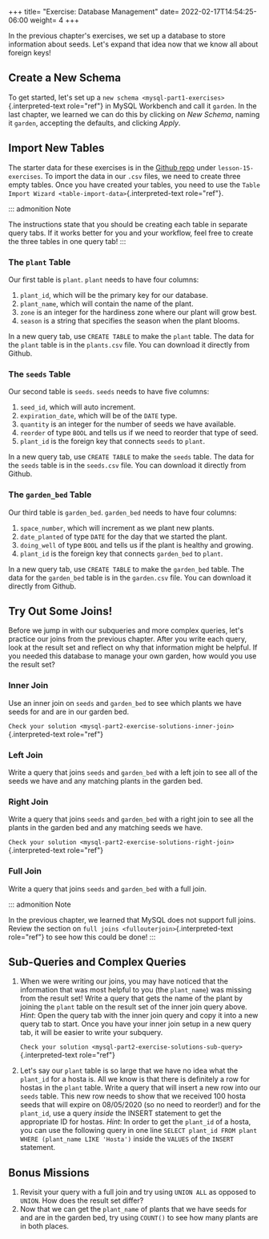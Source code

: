 +++
title= "Exercise: Database Management"
date= 2022-02-17T14:54:25-06:00
weight= 4
+++



In the previous chapter\'s exercises, we set up a database to store
information about seeds. Let\'s expand that idea now that we know all
about foreign keys!

## Create a New Schema

To get started, let\'s set up a
`new schema <mysql-part1-exercises>`{.interpreted-text role="ref"} in
MySQL Workbench and call it `garden`. In the last chapter, we learned we
can do this by clicking on *New Schema*, naming it `garden`, accepting
the defaults, and clicking *Apply*.

## Import New Tables

The starter data for these exercises is in the [Github
repo](https://github.com/LaunchCodeEducation/sql-starter-data) under
`lesson-15-exercises`. To import the data in our `.csv` files, we need
to create three empty tables. Once you have created your tables, you
need to use the
`Table Import Wizard <table-import-data>`{.interpreted-text role="ref"}.

::: admonition
Note

The instructions state that you should be creating each table in
separate query tabs. If it works better for you and your workflow, feel
free to create the three tables in one query tab!
:::

### The `plant` Table

Our first table is `plant`. `plant` needs to have four columns:

1.  `plant_id`, which will be the primary key for our database.
2.  `plant_name`, which will contain the name of the plant.
3.  `zone` is an integer for the hardiness zone where our plant will
    grow best.
4.  `season` is a string that specifies the season when the plant
    blooms.

In a new query tab, use `CREATE TABLE` to make the `plant` table. The
data for the `plant` table is in the `plants.csv` file. You can download
it directly from Github.

### The `seeds` Table

Our second table is `seeds`. `seeds` needs to have five columns:

1.  `seed_id`, which will auto increment.
2.  `expiration_date`, which will be of the `DATE` type.
3.  `quantity` is an integer for the number of seeds we have available.
4.  `reorder` of type `BOOL` and tells us if we need to reorder that
    type of seed.
5.  `plant_id` is the foreign key that connects `seeds` to `plant`.

In a new query tab, use `CREATE TABLE` to make the `seeds` table. The
data for the `seeds` table is in the `seeds.csv` file. You can download
it directly from Github.

### The `garden_bed` Table

Our third table is `garden_bed`. `garden_bed` needs to have four
columns:

1.  `space_number`, which will increment as we plant new plants.
2.  `date_planted` of type `DATE` for the day that we started the plant.
3.  `doing_well` of type `BOOL` and tells us if the plant is healthy and
    growing.
4.  `plant_id` is the foreign key that connects `garden_bed` to `plant`.

In a new query tab, use `CREATE TABLE` to make the `garden_bed` table.
The data for the `garden_bed` table is in the `garden.csv` file. You can
download it directly from Github.

## Try Out Some Joins!

Before we jump in with our subqueries and more complex queries, let\'s
practice our joins from the previous chapter. After you write each
query, look at the result set and reflect on why that information might
be helpful. If you needed this database to manage your own garden, how
would you use the result set?

### Inner Join

Use an inner join on `seeds` and `garden_bed` to see which plants we
have seeds for and are in our garden bed.

`Check your solution <mysql-part2-exercise-solutions-inner-join>`{.interpreted-text
role="ref"}

### Left Join

Write a query that joins `seeds` and `garden_bed` with a left join to
see all of the seeds we have and any matching plants in the garden bed.

### Right Join

Write a query that joins `seeds` and `garden_bed` with a right join to
see all the plants in the garden bed and any matching seeds we have.

`Check your solution <mysql-part2-exercise-solutions-right-join>`{.interpreted-text
role="ref"}

### Full Join

Write a query that joins `seeds` and `garden_bed` with a full join.

::: admonition
Note

In the previous chapter, we learned that MySQL does not support full
joins. Review the section on
`full joins <fullouterjoin>`{.interpreted-text role="ref"} to see how
this could be done!
:::

## Sub-Queries and Complex Queries

1.  When we were writing our joins, you may have noticed that the
    information that was most helpful to you (the `plant_name`) was
    missing from the result set! Write a query that gets the name of the
    plant by joining the `plant` table on the result set of the inner
    join query above. *Hint*: Open the query tab with the inner join
    query and copy it into a new query tab to start. Once you have your
    inner join setup in a new query tab, it will be easier to write your
    subquery.

    `Check your solution <mysql-part2-exercise-solutions-sub-query>`{.interpreted-text
    role="ref"}

2.  Let\'s say our `plant` table is so large that we have no idea what
    the `plant_id` for a hosta is. All we know is that there is
    definitely a row for hostas in the `plant` table. Write a query that
    will insert a new row into our `seeds` table. This new row needs to
    show that we received 100 hosta seeds that will expire on 08/05/2020
    (so no need to reorder!) and for the `plant_id`, use a query
    *inside* the INSERT statement to get the appropriate ID for hostas.
    *Hint*: In order to get the `plant_id` of a hosta, you can use the
    following query in one line
    `SELECT plant_id FROM plant WHERE (plant_name LIKE 'Hosta')` inside
    the `VALUES` of the `INSERT` statement.

## Bonus Missions

1.  Revisit your query with a full join and try using `UNION ALL` as
    opposed to `UNION`. How does the result set differ?
2.  Now that we can get the `plant_name` of plants that we have seeds
    for and are in the garden bed, try using `COUNT()` to see how many
    plants are in both places.


